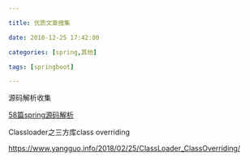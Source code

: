 ```yaml
---

title: 优质文章搜集

date: 2018-12-25 17:42:00

categories: [spring,其他]

tags: [springboot]

---
```



源码解析收集


<!--more-->

[58篇spring源码解析](https://blog.csdn.net/qq_26000415/article/category/7369081/3)

Classloader之三方库class overriding

https://www.yangguo.info/2018/02/25/ClassLoader_ClassOverriding/

